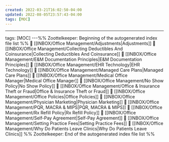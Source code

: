```yaml
---
created: 2022-03-21T16:02:50-04:00
updated: 2022-08-05T23:57:43-04:00
tags: [MOC]
---
```

---
tags: [MOC]
---%% Zoottelkeeper: Beginning of the autogenerated index file list  %%
📄 [[INBOX/Office Management/Adjustments|Adjustments]]
📄 [[INBOX/Office Management/Collecting Deductibles And Coinsurance|Collecting Deductibles And Coinsurance]]
📄 [[INBOX/Office Management/E&M Documentation Principles|E&M Documentation Principles]]
📄 [[INBOX/Office Management/EHR Technology|EHR Technology]]
📄 [[INBOX/Office Management/Managed Care Plans|Managed Care Plans]]
📄 [[INBOX/Office Management/Medical Office Manager|Medical Office Manager]]
📄 [[INBOX/Office Management/No Show Policy|No Show Policy]]
📄 [[INBOX/Office Management/Office & Insurance Theft or Fraud|Office & Insurance Theft or Fraud]]
📄 [[INBOX/Office Management/Office Policies|Office Policies]]
📄 [[INBOX/Office Management/Physician Marketing|Physician Marketing]]
📄 [[INBOX/Office Management/PQR, MACRA & MIPS|PQR, MACRA & MIPS]]
📄 [[INBOX/Office Management/Rx Refill Policy|Rx Refill Policy]]
📄 [[INBOX/Office Management/Self-Pay Agreement|Self-Pay Agreement]]
📄 [[INBOX/Office Management/Setting Practice Fees|Setting Practice Fees]]
📄 [[INBOX/Office Management/Why Do Patients Leave Clinics|Why Do Patients Leave Clinics]]
%% Zoottelkeeper: End of the autogenerated index file list  %%
